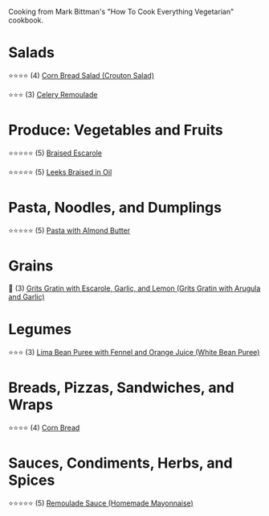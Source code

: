 Cooking from Mark Bittman's "How To Cook Everything Vegetarian" cookbook.

# Salads
:star::star::star::star: (4) [Corn Bread Salad (Crouton Salad)](/cooking/reviews/2023-02-25_corn-bread-salad) 

:star::star::star: (3) [Celery Remoulade](/cooking/reviews/2023-03-01_celery-remoulade)

# Produce: Vegetables and Fruits
:star::star::star::star::star: (5) [Braised Escarole](/cooking/reviews/2023-03-01_braised-escarole)

:star::star::star::star::star: (5) [Leeks Braised in Oil](/cooking/reviews/2023-03-01_braised-leeks)
  
# Pasta, Noodles, and Dumplings
:star::star::star::star::star: (5) [Pasta with Almond Butter](/cooking/reviews/2023-03-04_pasta-with-almond-butter)

# Grains
:arrows_counterclockwise: (3) [Grits Gratin with Escarole, Garlic, and Lemon (Grits Gratin with Arugula and Garlic)](/cooking/reviews/2023-02-25_grits-gratin) 

# Legumes
:star::star::star: (3) [Lima Bean Puree with Fennel and Orange Juice (White Bean Puree)](/cooking/reviews/2023-03-01_lima-bean-puree)

# Breads, Pizzas, Sandwiches, and Wraps
:star::star::star::star: (4) [Corn Bread](/cooking/reviews/2023-02-25_corn-bread) 

# Sauces, Condiments, Herbs, and Spices
:star::star::star::star::star: (5) [Remoulade Sauce (Homemade Mayonnaise)](/cooking/reviews/2023-03-01_remoulade-sauce) 

